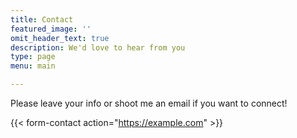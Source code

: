 ```yaml
---
title: Contact
featured_image: ''
omit_header_text: true
description: We'd love to hear from you
type: page
menu: main

---
```

Please leave your info or shoot me an email if you want to connect!



{{< form-contact action="https://example.com"  >}}
